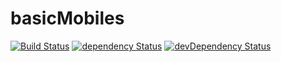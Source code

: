 # basicMobiles

[![Build Status](https://travis-ci.org/nathanielinman/basicMobiles.svg?branch=master)](https://travis-ci.org/nathanielinman/basicMobiles) [![dependency Status](https://david-dm.org/nathanielinman/basicMobiles/status.svg?style=flat)](https://david-dm.org/nathanielinman/basicMobiles) [![devDependency Status](https://david-dm.org/nathanielinman/basicMobiles/dev-status.svg?style=flat)](https://david-dm.org/nathanielinman/basicMobiles#info=devDependencies)
